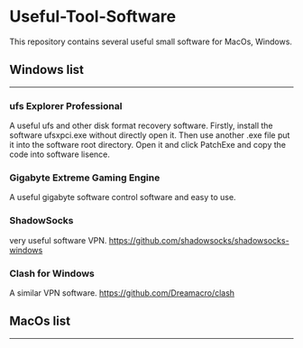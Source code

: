 # Useful-Tool-Software
This repository contains several useful small software for MacOs, Windows.

## Windows list
---
### ufs Explorer Professional
A useful ufs and other disk format recovery software. Firstly, install the software ufsxpci.exe without directly open it. Then use another .exe file put it into the software root directory. Open it and click PatchExe and copy the code into software lisence.

### Gigabyte Extreme Gaming Engine
A useful gigabyte software control software and easy to use.

### ShadowSocks
very useful software VPN. https://github.com/shadowsocks/shadowsocks-windows

### Clash for Windows
A similar VPN software. https://github.com/Dreamacro/clash





## MacOs list
---
